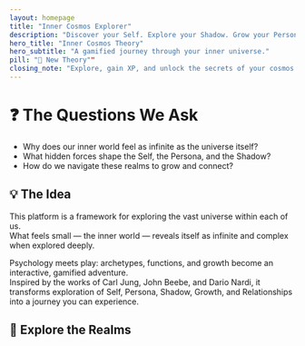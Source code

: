 ```yaml
---
layout: homepage
title: "Inner Cosmos Explorer"
description: "Discover your Self. Explore your Shadow. Grow your Persona. Navigate your Inner Cosmos."
hero_title: "Inner Cosmos Theory"
hero_subtitle: "A gamified journey through your inner universe."
pill: "🔬 New Theory""
closing_note: "Explore, gain XP, and unlock the secrets of your cosmos."
---
```

# ❓ The Questions We Ask

- Why does our inner world feel as infinite as the universe itself?  
- What hidden forces shape the Self, the Persona, and the Shadow?  
- How do we navigate these realms to grow and connect?  


## 💡 The Idea

This platform is a framework for exploring the vast universe within each of us.  
What feels small — the inner world — reveals itself as infinite and complex when explored deeply.  

Psychology meets play: archetypes, functions, and growth become an interactive, gamified adventure.  
Inspired by the works of Carl Jung, John Beebe, and Dario Nardi, it transforms exploration of Self, Persona, Shadow, Growth, and Relationships into a journey you can experience.


## 🌌 Explore the Realms